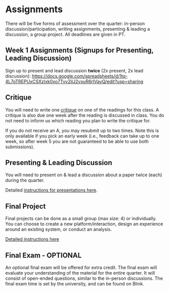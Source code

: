 # Assignments

There will be five forms of assessment over the quarter: in-person discussion/participation, writing assignments, presenting & leading a discussion, a group project. All deadlines are given in PT.

<!--
## Writing Assignments

You will need to submit critiques each week of the quarter, until you receive at least three "A" grades on your critiques. Once you have submitted three "A" quality critiques, you have indicated your mastery and may stop submitting them.   

Detailed [instructions for critiques here](https://kristenvaccaro.github.io/antisocial-computing/critiques.html).  

Writing assignments will be due at 5PM Friday, every week.  
-->

## Week 1 Assignments (Signups for Presenting, Leading Discussion)  

Sign up to present and lead discussion **twice** (2x present, 2x lead discussion): https://docs.google.com/spreadsheets/d/1tq-4L7oTREPUxCSXzlxk0xo7Tvv2iIJ2vxuR6rIVayQ/edit?usp=sharing      

## Critique 

You will need to write one [critique](https://kristenvaccaro.github.io/antisocial-computing/critiques.html) on one of the readings for this class. A critique is also due one week after the reading is discussed in class. You do not need to inform us which reading you plan to write the critique for.   

If you do not receive an A, you may resubmit up to two times. Note this is only available if you pick an early week (i.e., feedback can take up to one week, so after week 5 you are not guaranteed to be able to use both submissions).  

## Presenting & Leading Discussion

You will need to present on & lead a discussion about a paper twice (each) during the quarter.  

Detailed [instructions for presentations here](https://kristenvaccaro.github.io/antisocial-computing/discussions.html).  


## Final Project

Final projects can be done as a small group (max size: 4) or individually. You can choose to create a new platform/interaction, design an experience around an existing system, or conduct an analysis.  

[Detailed instructions here](https://kristenvaccaro.github.io/antisocial-computing/final-project.html)


## Final Exam - OPTIONAL

An optional final exam will be offered for extra credit. The final exam will evaluate your understanding of the material for the entire quarter. It will consist of open-ended questions, similar to the in-person discussions. The final exam time is set by the university, and can be found on Blink.  
